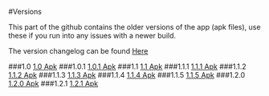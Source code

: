 #Versions

This part of the github contains the older versions of the app (apk files), use these if you run into any issues with a newer build.

The version changelog can be found [Here](https://github.com/MrHDR/Sun-Moon_ShinyCalc/wiki/Changelog)

###1.0
[1.0 Apk](https://github.com/MrHDR/Sun-Moon_ShinyCalc/raw/master/Versions/1.0/com.hdr.shinycalculator.apk)
###1.0.1
[1.0.1 Apk](https://github.com/MrHDR/Sun-Moon_ShinyCalc/raw/master/Versions/1.0.1/com.hdr.shinycalculator.apk)
###1.1
[1.1 Apk](https://github.com/MrHDR/Sun-Moon_ShinyCalc/raw/master/Versions/1.1/com.hdr.shinycalculator.apk)
###1.1.1
[1.1.1 Apk](https://github.com/MrHDR/Sun-Moon_ShinyCalc/raw/master/Versions/1.1.1/com.hdr.shinycalculator.apk)
###1.1.2
[1.1.2 Apk](https://github.com/MrHDR/Sun-Moon_ShinyCalc/raw/master/Versions/1.1.2/com.hdr.shinycalculator.apk)
###1.1.3
[1.1.3 Apk](https://github.com/MrHDR/Sun-Moon_ShinyCalc/raw/master/Versions/1.1.3/com.hdr.shinycalculator.apk)
###1.1.4
[1.1.4 Apk](https://github.com/MrHDR/Sun-Moon_ShinyCalc/raw/master/Versions/1.1.4/com.hdr.shinycalculator.apk)
###1.1.5
[1.1.5 Apk](https://github.com/MrHDR/Sun-Moon_ShinyCalc/raw/master/Versions/1.1.5/com.hdr.shinycalculator.apk)
###1.2.0
[1.2.0 Apk](https://github.com/MrHDR/Sun-Moon_ShinyCalc/raw/master/Versions/1.2.0/com.hdr.shinycalculator.apk)
###1.2.1
[1.2.1 Apk](https://github.com/MrHDR/Sun-Moon_ShinyCalc/raw/master/Versions/1.2.1/com.hdr.shinycalculator.apk)